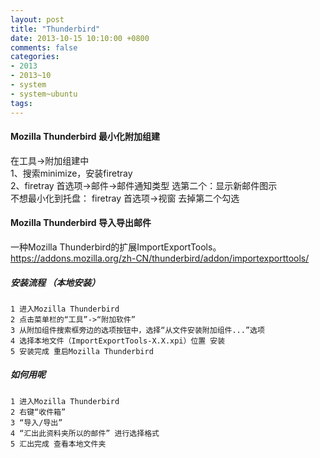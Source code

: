 ```yaml
---
layout: post
title: "Thunderbird"
date: 2013-10-15 10:10:00 +0800
comments: false
categories:
- 2013
- 2013~10
- system
- system~ubuntu
tags:
---
```

#### Mozilla Thunderbird 最小化附加组建
在工具->附加组建中  
1、搜索minimize，安装firetray  
2、firetray 首选项->邮件->邮件通知类型   选第二个：显示新邮件图示  
不想最小化到托盘： firetray 首选项->视窗   去掉第二个勾选  

#### Mozilla Thunderbird 导入导出邮件
一种Mozilla Thunderbird的扩展ImportExportTools。  
https://addons.mozilla.org/zh-CN/thunderbird/addon/importexporttools/  
##### 安装流程 （本地安装）
```
1 进入Mozilla Thunderbird
2 点击菜单栏的“工具”->“附加软件”
3 从附加组件搜索框旁边的选项按钮中，选择“从文件安装附加组件...”选项
4 选择本地文件（ImportExportTools-X.X.xpi）位置 安装
5 安装完成 重启Mozilla Thunderbird
```
##### 如何用呢
```
1 进入Mozilla Thunderbird
2 右键“收件箱”
3 “导入/导出”
4 “汇出此资料夹所以的邮件” 进行选择格式
5 汇出完成 查看本地文件夹
```

